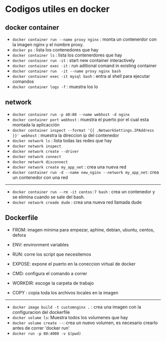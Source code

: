 # Codigos utiles en docker

## docker container
* `docker container run --name proxy nginx` : monta un contenerdor con la imagen nginx y el nombre proxy.
* `docker ps` : lista los contenedores que hay 
* `docker container ls` : lista los contenerdores que hay
* `docker container run -it` : start new container interactively
* `docker container exec -it` : run aditional comand in existing container
* `docker container run  -it --name proxy nginx bash`
* `docker container exec -it mysql bash` : entra al shell para ejecutar comandos
* `docker container logs -f` : muestra los lo

## network
* `docker container run -p 40:80 --name webhost -d nginx`
* `docker container port webhost` : muestra el puerto por el cual esta montada la aplicacción
* `docker container inspect --format '{{ .NetworkSettings.IPAddress }}' webhost` : muestra la direccion ip del contenedor
* `docker network ls` : lista todas las redes que hay 
* `docker network inspect`
* `docker network create --driver`
* `docker network connect`
* `docker network disconnect`
* `docker network create my_app_net` : crea una nueva red
* `docker container run -d --name new_nginx --network my_app_net`: crea un contenedor con una red 
------------------
* `docker container run --rm -it centos:7 bash` : crea un contenedor y se elimina cuando se sale del bash.
* `docker network creade dude` : crea una nueva red llamada dude

## Dockerfile
* FROM: imagen minima para empezar, aphine, debian, ubuntu, centos, defora
* ENV: environment variables
* RUN: corre los script que necesitemos
* EXPOSE: expone el puerto en la coneccion virtual de docker
* CMD: configura el comando a correr 


* WORKDIR: escoge la carpeta de trabajo
* COPY : copia toda los archivos locales en la imagen

-----------------------
* `docker image build -t customnginx .` : crea una imagen con la configuracion del dockerfile
* `docker volume ls`: Muestra todos los volumenes que hay 
* `docker volume create --`: crea un nuevo volumen, es necesario crearlo antes de correr 'docker run'
* `docker run -p 80:4000 -v $(pwd)`
